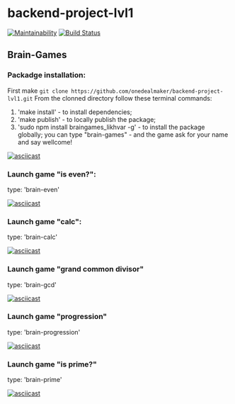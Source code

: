 # backend-project-lvl1

[![Maintainability](https://api.codeclimate.com/v1/badges/5c67789660431caf1ce2/maintainability)](https://codeclimate.com/github/onedealmaker/backend-project-lvl1/maintainability)
[![Build Status](https://api.travis-ci.org/onedealmaker/backend-project-lvl1.svg?branch=master)](https://api.travis-ci.org/onedealmaker/backend-project-lvl1)
## Brain-Games
### Packadge installation:
First make `git clone https://github.com/onedealmaker/backend-project-lvl1.git`
    From the clonned directory follow these terminal commands:
1. 'make install' - to install dependencies;
1. 'make publish' - to locally publish the package;
1. 'sudo npm install braingames_likhvar -g' - to install the package globally;
    you can type "brain-games" - and the game ask for your name and say wellcome!

[![asciicast](https://asciinema.org/a/293179.svg)](https://asciinema.org/a/293179)
### Launch game "is even?":
type: 'brain-even'

[![asciicast](https://asciinema.org/a/293180.svg)](https://asciinema.org/a/293180)
### Launch game "calc":
type: 'brain-calc'

[![asciicast](https://asciinema.org/a/293181.svg)](https://asciinema.org/a/293181)
### Launch game "grand common divisor"
type: 'brain-gcd'

[![asciicast](https://asciinema.org/a/293182.svg)](https://asciinema.org/a/293182)
### Launch game "progression"
type: 'brain-progression'

[![asciicast](https://asciinema.org/a/293183.svg)](https://asciinema.org/a/293183)
### Launch game "is prime?"
type: 'brain-prime'

[![asciicast](https://asciinema.org/a/293184.svg)](https://asciinema.org/a/293184)
